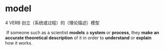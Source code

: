 # model

4 VERB  创立（系统或过程）的（理论描述）模型

​	If someone such as a scientist **models** a **system** or **process**, they **make an accurate theoretical description** of it in order to **understand** or **explain** how it works.

